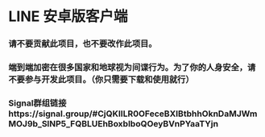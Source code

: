 # LINE 安卓版客户端
### 请不要贡献此项目，也不要改作此项目。
### 端到端加密在很多国家和地球视为间谍行为。为了你的人身安全，请不要参与开发此项目。（你只需要下载和使用就行）
### Signal群组链接https://signal.group/#CjQKIILR0OFeceBXIBtbhhOknDaMJWmMOJ9b_SlNP5_FQBLUEhBoxblboQOeyBVnPYaaTYjn
